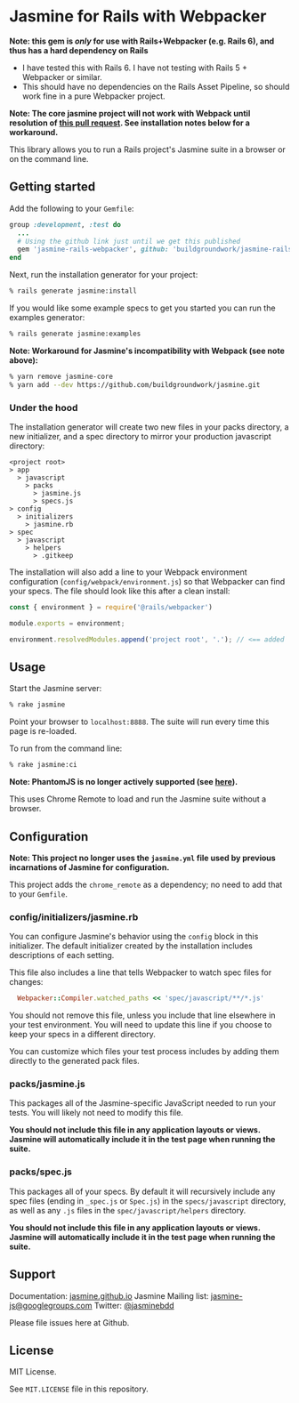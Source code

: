 # Jasmine for Rails with Webpacker

**Note: this gem is *only* for use with Rails+Webpacker (e.g. Rails 6), and thus has a hard dependency on Rails**

- I have tested this with Rails 6.  I have not testing with Rails 5 + Webpacker or similar.
- This should have no dependencies on the Rails Asset Pipeline, so should work fine in a pure Webpacker project.

**Note: The core jasmine project will not work with Webpack until resolution of [this pull request](https://github.com/jasmine/jasmine/pull/1766).  See installation notes below for a workaround.**

This library allows you to run a Rails project's Jasmine suite in a browser or on the command line.

## Getting started

Add the following to your `Gemfile`:
```ruby
group :development, :test do
  ...
  # Using the github link just until we get this published
  gem 'jasmine-rails-webpacker', github: 'buildgroundwork/jasmine-rails-webpacker'
end
```

Next, run the installation generator for your project:

```bash
% rails generate jasmine:install
```

If you would like some example specs to get you started you can run the examples generator:

```bash
% rails generate jasmine:examples
```

**Note: Workaround for Jasmine's incompatibility with Webpack (see note above):**

```bash
% yarn remove jasmine-core
% yarn add --dev https://github.com/buildgroundwork/jasmine.git
```

### Under the hood

The installation generator will create two new files in your packs directory, a new initializer, and a spec directory to mirror your production javascript directory:

```
<project root>
> app
  > javascript
    > packs
      > jasmine.js
      > specs.js
> config
  > initializers
    > jasmine.rb
> spec
  > javascript
    > helpers
      > .gitkeep 
```

The installation will also add a line to your Webpack environment configuration (`config/webpack/environment.js`) so that Webpacker can find your specs.  The file should look like this after a clean install:

```javascript
const { environment } = require('@rails/webpacker')

module.exports = environment;

environment.resolvedModules.append('project root', '.'); // <== added
```

## Usage

Start the Jasmine server:

```bash
% rake jasmine
```

Point your browser to `localhost:8888`. The suite will run every time this page is re-loaded.

To run from the command line:

```bash
% rake jasmine:ci
```

**Note: PhantomJS is no longer actively supported (see [here](https://github.com/ariya/phantomjs/issues/15344)).**

This uses Chrome Remote to load and run the Jasmine suite without a browser.

## Configuration

**Note: This project no longer uses the `jasmine.yml` file used by previous incarnations of Jasmine for configuration.**

This project adds the `chrome_remote` as a dependency; no need to add that to your `Gemfile`.

### config/initializers/jasmine.rb

You can configure Jasmine's behavior using the `config` block in this initializer.  The default initializer created by the installation includes descriptions of each setting.

This file also includes a line that tells Webpacker to watch spec files for changes:

```ruby
  Webpacker::Compiler.watched_paths << 'spec/javascript/**/*.js'
```

You should not remove this file, unless you include that line elsewhere in your test environment.  You will need to update this line if you choose to keep your specs in a different directory.

You can customize which files your test process includes by adding them directly to the generated pack files. 

### packs/jasmine.js

This packages all of the Jasmine-specific JavaScript needed to run your tests.  You will likely not need to modify this file. 

**You should not include this file in any application layouts or views.  Jasmine will automatically include it in the test page when running the suite.**

### packs/spec.js

This packages all of your specs.  By default it will recursively include any spec files (ending in `_spec.js` or `Spec.js`) in the `specs/javascript` directory, as well as any `.js` files in the `spec/javascript/helpers` directory.

**You should not include this file in any application layouts or views.  Jasmine will automatically include it in the test page when running the suite.**

## Support

Documentation: [jasmine.github.io](https://jasmine.github.io)
Jasmine Mailing list: [jasmine-js@googlegroups.com](mailto:jasmine-js@googlegroups.com)
Twitter: [@jasminebdd](http://twitter.com/jasminebdd)

Please file issues here at Github.

## License
MIT License.

See `MIT.LICENSE` file in this repository.

